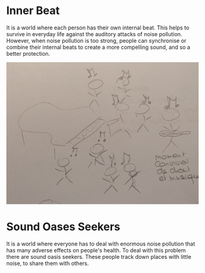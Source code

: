 # Inner Beat

It is a world where each person has their own internal beat. This helps to survive in everyday life against the auditory attacks of noise pollution. However, when noise pollution is too strong, people can synchronise or combine their internal beats to create a more compelling sound, and so a better protection.


<img
  src="images/2022-10-30_partOfDrawings2.PNG"
  alt="Rythm Maker"
  style="display: inline-block; margin: 0 auto; width: 600px">

# Sound Oases Seekers
It is a world where everyone has to deal with enormous noise pollution that has many adverse effects on people's health. To deal with this problem there are sound oasis seekers. These people track down places with little noise, to share them with others.

